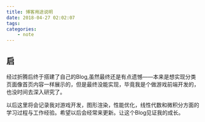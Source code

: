 ```yaml
---
title: 博客用途说明
date: 2018-04-27 02:02:07
tags: 
categories:
    - note
---
```


## 启

经过折腾后终于搭建了自己的Blog,虽然最终还是有点遗憾——本来是想实现分类页面像首页内容一样展示的，但是最终没能实现，毕竟我是个做游戏前端开发的，也没时间去深入研究了。

以后这里将会记录我对游戏开发，图形渲染，性能优化，线性代数和微积分方面的学习过程与工作经验。希望以后会经常来更新。让这个Blog见证我的成长。